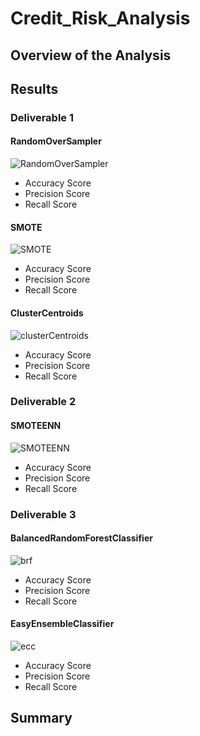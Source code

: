 # Credit_Risk_Analysis
## Overview of the Analysis
## Results
### Deliverable 1
#### RandomOverSampler
![RandomOverSampler](https://user-images.githubusercontent.com/88520929/145730896-cd1d845b-d817-40da-80bb-42c39a5c6791.PNG)
- Accuracy Score
- Precision Score
- Recall Score
#### SMOTE
![SMOTE](https://user-images.githubusercontent.com/88520929/145730901-6a25c4c1-9e56-4d41-a77c-332aba7aedfa.PNG)
- Accuracy Score
- Precision Score
- Recall Score
#### ClusterCentroids
![clusterCentroids](https://user-images.githubusercontent.com/88520929/145730914-78c2d55b-d395-4eb1-b00e-7944c2e1dc8b.PNG)
- Accuracy Score
- Precision Score
- Recall Score
### Deliverable 2
#### SMOTEENN
![SMOTEENN](https://user-images.githubusercontent.com/88520929/145730927-254fd18c-3f60-407f-8d84-7ef3b42c6d2c.PNG)
- Accuracy Score
- Precision Score
- Recall Score
### Deliverable 3
#### BalancedRandomForestClassifier
![brf](https://user-images.githubusercontent.com/88520929/145730945-7b947e2c-d061-45b2-b4cf-5d4c8ced586b.PNG)
- Accuracy Score
- Precision Score
- Recall Score
#### EasyEnsembleClassifier
![ecc](https://user-images.githubusercontent.com/88520929/145730953-0181a08f-326a-4aac-bad8-6e3cb5937b6b.PNG)
- Accuracy Score
- Precision Score
- Recall Score
## Summary
